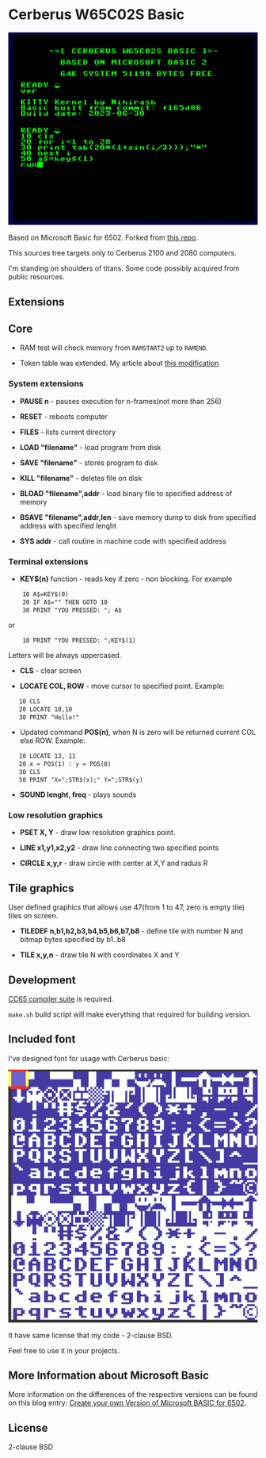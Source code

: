 # Cerberus W65C02S Basic

![Basic screenshot](doc/basic.gif)

Based on Microsoft Basic for 6502. Forked from [this repo](http://github.com/mist64/msbasic).


This sources tree targets only to Cerberus 2100 and 2080 computers. 

I'm standing on shoulders of titans. Some code possibly acquired from public resources.

## Extensions

## Core

 * RAM test will check memory from `RAMSTART2` up to `RAMEND`. 

 * Token table was extended. My article about [this modification](https://nihirash.net/posts/extending-token-table-msbasic6502/)

### System extensions

 * **PAUSE n** - pauses execution for n-frames(not more than 256) 

 * **RESET** - reboots computer

 * **FILES** - lists current directory

 * **LOAD "filename"** - load program from disk

 * **SAVE "filename"** - stores program to disk

 * **KILL "filename"** - deletes file on disk

 * **BLOAD "filename",addr** - load binary file to specified address of memory

 * **BSAVE "filename",addr,len** - save memory dump to disk from specified address with specified lenght 

 * **SYS addr** - call routine in machine code with specified address

### Terminal extensions

 * **KEY$(n)** function - reads key if zero - non blocking. For example
```
    10 A$=KEY$(0)
    20 IF A$="" THEN GOTO 10
    30 PRINT "YOU PRESSED: "; A$
```
or
```
    10 PRINT "YOU PRESSED: ";KEY$(1)
```

Letters will be always uppercased.

 * **CLS** - clear screen

 * **LOCATE COL, ROW** - move cursor to specified point. Example:

 ```
    10 CLS
    20 LOCATE 10,10
    30 PRINT "Hello!"
 ```
 * Updated command **POS(n)**, when N is zero will be returned current COL else ROW. Example:
 ```
    10 LOCATE 13, 11
    20 x = POS(1) : y = POS(0)
    30 CLS
    50 PRINT "X=";STR$(x);" Y=";STR$(y)
 ```

 * **SOUND lenght, freq** - plays sounds

### Low resolution graphics

 * **PSET X, Y** - draw low resolution graphics point.

 * **LINE x1,y1,x2,y2** - draw line connecting two specified points

 * **CIRCLE x,y,r** - draw circle with center at X,Y and raduis R

## Tile graphics

User defined graphics that allows use 47(from 1 to 47, zero is empty tile) tiles on screen.

 * **TILEDEF n,b1,b2,b3,b4,b5,b6,b7,b8** - define tile with number N and bitmap bytes specified by b1..b8

 * **TILE x,y,n** - draw tile N with coordinates X and Y

## Development

[CC65 compiler suite](https://cc65.github.io) is required.

`make.sh` build script will make everything that required for building version. 

## Included font

I've designed font for usage with Cerberus basic:

![font](doc/capitan.png)

It have same license that my code - 2-clause BSD. 

Feel free to use it in your projects.

## More Information about Microsoft Basic

More information on the differences of the respective versions can be found on this blog entry: [Create your own Version of Microsoft BASIC for 6502](http://www.pagetable.com/?p=46).

## License

2-clause BSD